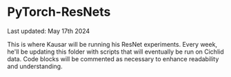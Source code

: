 # PyTorch-ResNets

Last updated: May 17th 2024

This is where Kausar will be running his ResNet experiments. Every week, he'll be updating this folder with scripts that will eventually be run on Cichlid data. Code blocks will be commented as necessary to enhance readability and understanding.
